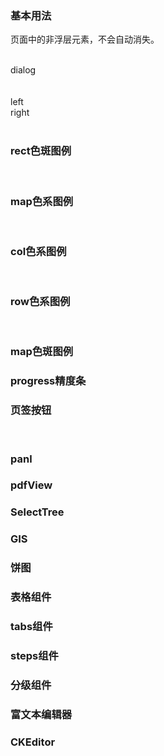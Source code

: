 <style>
.dome-alert .c-date:not(:first-child){
  margin-top: 10px;
}
</style>
<script>
export default{
  data(){
    return {
      xx:"2019-01-01",
      test:["2019-10-11", "2019-10-20"],
      dialogVisible:false,
      checkboxData:[{id:1,label:'1111'}],
      legend:[{color:"red",label:111},{color:"green",label:211111111},{color:"blue",label:3333}],
      tree:[{id:1,label:123},{id:2,label:123},{id:3,label:123}],
      regionList:[],
      legendOpt:{data:[{color:"red",label:111},{color:"green",label:211111111},{color:"blue",label:3333}],type:1},
      gis:null,
      pieData:[{value:11,name:"test"},{value:13,name:"test2"},{value:16,name:"test3"},],
      tableStructure:[{label:"x1",prop:"x1"},{label:"b",prop:"b"}],
      tableData:[{x1:{label:111,code:1},b:321},{x1:{label:111,code:122},b:321},{x1:{label:111,code:12},b:321},{x1:{label:111,code:122},b:321},],
      tabs:[{id:1,label:"xxx"},{id:2,label:"xxx"},],
      steps:[{step:1,label:"第一步"},{step:1,label:"第二步"},{step:2,label:"第三步"},],
      classifyData:[{id:1,colorList:["red","#aaa"],labelList:["test1","test2"],valueList:[1]},
                {id:2,colorList:["#111","#999"],labelList:["test12","test22"],valueList:[11]},]
    }
  },
  created(){
    fetch("/static/neimeng.geojson").then(res=>{
      return res.json()
    }).then(res=>{
      this.regionList = res.features
      return fetch("/static/temp.tif")
    }).then(res=>{
      let that = this;
      (async function(){
        const buffer = await res.arrayBuffer()
        that.gis = buffer
        that.$nextTick(()=>{
          // that.$refs.GP.initLayer(150000,buffer)
        })
      })()
    })
  },
  watch:{
    test(val){
      console.log(val)
    }
  }
}
</script>

### 基本用法
页面中的非浮层元素，不会自动消失。
<div class="dome-alert demo-block">
  <c-xun v-model="test"></c-xun>
  <c-hou v-model="test"></c-hou>
  <c-season v-model="test"></c-season>
  <c-time-picker v-model="xx"></c-time-picker>
</div>


<br>
<el-button @click="dialogVisible=!dialogVisible">dialog</el-button>
<br>
<c-dialog :visible.sync="dialogVisible"></c-dialog>

<br>
<c-checkbox-group :data="checkboxData"></c-checkbox-group>

<br>
<c-two-col>
  <div slot="left">
    left
  </div>
  <div slot="right">
    right
  </div>
</c-two-col>
<br>

### rect色斑图例
<c-rect-legend :data="legend"></c-rect-legend>
<br>
### map色系图例
<c-map-legend :data="legend" :labelList="[1,2,3,4,5]"></c-map-legend>
<br>
### col色系图例
<c-liner-legend :data="legend" ></c-liner-legend>
<br>
### row色系图例
<c-liner-legend :data="legend" type="row"></c-liner-legend>
<br>
### map色斑图例
<c-grade-legend :data="legend" :labelList="[1,2,3]"></c-grade-legend>
### progress精度条
<c-progress-bar ></c-progress-bar>
### 页签按钮
<c-page-sign ></c-page-sign>
<br>

### panl
<c-panl></c-panl>

### pdfView
<c-pdf-view class="w-50" pdf-url="/static/test .pdf"></c-pdf-view>

### SelectTree
<c-select-tree :data="tree" class="w-30"></c-select-tree>
### GIS
<c-gis-pic v-if="gis" :data="gis" title="内蒙古自治区" :legend="legendOpt"  :region-list="regionList"></c-gis-pic>

### 饼图
<c-pie ></c-pie>

### 表格组件
<c-table :fields="tableStructure" :data="tableData"></c-table>

### tabs组件
<c-tabs :data="tabs"></c-tabs>

### steps组件
<c-steps :data="steps"><c-steps>
<!-- ### test

<c-test></c-test> -->
### 分级组件
<c-classify :data="classifyData" class="w-50"></c-classify>

### 富文本编辑器
<c-w-editor class="w-75"></c-w-editor>

### CKEditor
<c-k-editor></c-k-editor>